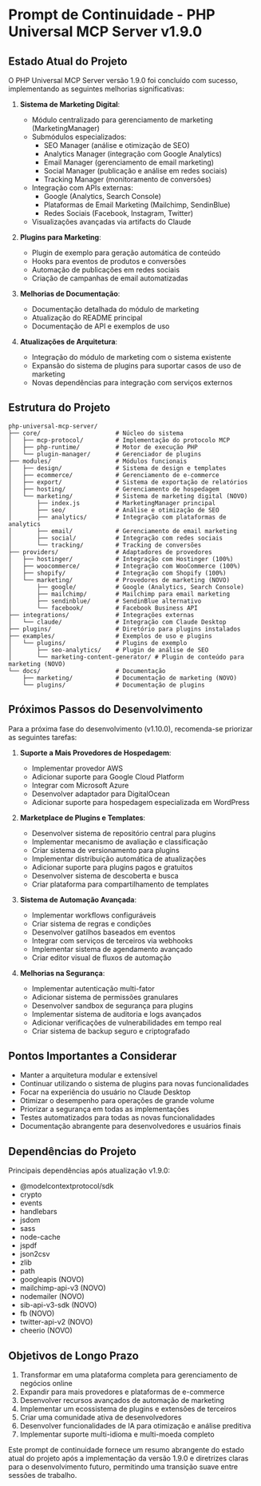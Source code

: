 # Prompt de Continuidade - PHP Universal MCP Server v1.9.0

## Estado Atual do Projeto

O PHP Universal MCP Server versão 1.9.0 foi concluído com sucesso, implementando as seguintes melhorias significativas:

1. **Sistema de Marketing Digital**:
   - Módulo centralizado para gerenciamento de marketing (MarketingManager)
   - Submódulos especializados:
     - SEO Manager (análise e otimização de SEO)
     - Analytics Manager (integração com Google Analytics)
     - Email Manager (gerenciamento de email marketing)
     - Social Manager (publicação e análise em redes sociais)
     - Tracking Manager (monitoramento de conversões)
   - Integração com APIs externas:
     - Google (Analytics, Search Console)
     - Plataformas de Email Marketing (Mailchimp, SendinBlue)
     - Redes Sociais (Facebook, Instagram, Twitter)
   - Visualizações avançadas via artifacts do Claude

2. **Plugins para Marketing**:
   - Plugin de exemplo para geração automática de conteúdo
   - Hooks para eventos de produtos e conversões
   - Automação de publicações em redes sociais
   - Criação de campanhas de email automatizadas

3. **Melhorias de Documentação**:
   - Documentação detalhada do módulo de marketing
   - Atualização do README principal
   - Documentação de API e exemplos de uso

4. **Atualizações de Arquitetura**:
   - Integração do módulo de marketing com o sistema existente
   - Expansão do sistema de plugins para suportar casos de uso de marketing
   - Novas dependências para integração com serviços externos

## Estrutura do Projeto

```
php-universal-mcp-server/
├── core/                     # Núcleo do sistema
│   ├── mcp-protocol/         # Implementação do protocolo MCP
│   ├── php-runtime/          # Motor de execução PHP
│   └── plugin-manager/       # Gerenciador de plugins
├── modules/                  # Módulos funcionais
│   ├── design/               # Sistema de design e templates
│   ├── ecommerce/            # Gerenciamento de e-commerce
│   ├── export/               # Sistema de exportação de relatórios
│   ├── hosting/              # Gerenciamento de hospedagem
│   └── marketing/            # Sistema de marketing digital (NOVO)
│       ├── index.js          # MarketingManager principal
│       ├── seo/              # Análise e otimização de SEO
│       ├── analytics/        # Integração com plataformas de analytics
│       ├── email/            # Gerenciamento de email marketing
│       ├── social/           # Integração com redes sociais
│       └── tracking/         # Tracking de conversões
├── providers/                # Adaptadores de provedores
│   ├── hostinger/            # Integração com Hostinger (100%)
│   ├── woocommerce/          # Integração com WooCommerce (100%)
│   ├── shopify/              # Integração com Shopify (100%)
│   └── marketing/            # Provedores de marketing (NOVO)
│       ├── google/           # Google (Analytics, Search Console)
│       ├── mailchimp/        # Mailchimp para email marketing
│       ├── sendinblue/       # SendinBlue alternativo
│       └── facebook/         # Facebook Business API
├── integrations/             # Integrações externas
│   └── claude/               # Integração com Claude Desktop
├── plugins/                  # Diretório para plugins instalados
├── examples/                 # Exemplos de uso e plugins
│   └── plugins/              # Plugins de exemplo
│       ├── seo-analytics/    # Plugin de análise de SEO
│       └── marketing-content-generator/ # Plugin de conteúdo para marketing (NOVO)
└── docs/                     # Documentação
    ├── marketing/            # Documentação de marketing (NOVO)
    └── plugins/              # Documentação de plugins
```

## Próximos Passos do Desenvolvimento

Para a próxima fase do desenvolvimento (v1.10.0), recomenda-se priorizar as seguintes tarefas:

1. **Suporte a Mais Provedores de Hospedagem**:
   - Implementar provedor AWS
   - Adicionar suporte para Google Cloud Platform
   - Integrar com Microsoft Azure
   - Desenvolver adaptador para DigitalOcean
   - Adicionar suporte para hospedagem especializada em WordPress

2. **Marketplace de Plugins e Templates**:
   - Desenvolver sistema de repositório central para plugins
   - Implementar mecanismo de avaliação e classificação
   - Criar sistema de versionamento para plugins
   - Implementar distribuição automática de atualizações
   - Adicionar suporte para plugins pagos e gratuitos
   - Desenvolver sistema de descoberta e busca
   - Criar plataforma para compartilhamento de templates

3. **Sistema de Automação Avançada**:
   - Implementar workflows configuráveis
   - Criar sistema de regras e condições
   - Desenvolver gatilhos baseados em eventos
   - Integrar com serviços de terceiros via webhooks
   - Implementar sistema de agendamento avançado
   - Criar editor visual de fluxos de automação

4. **Melhorias na Segurança**:
   - Implementar autenticação multi-fator
   - Adicionar sistema de permissões granulares
   - Desenvolver sandbox de segurança para plugins
   - Implementar sistema de auditoria e logs avançados
   - Adicionar verificações de vulnerabilidades em tempo real
   - Criar sistema de backup seguro e criptografado

## Pontos Importantes a Considerar

- Manter a arquitetura modular e extensível
- Continuar utilizando o sistema de plugins para novas funcionalidades
- Focar na experiência do usuário no Claude Desktop
- Otimizar o desempenho para operações de grande volume
- Priorizar a segurança em todas as implementações
- Testes automatizados para todas as novas funcionalidades
- Documentação abrangente para desenvolvedores e usuários finais

## Dependências do Projeto

Principais dependências após atualização v1.9.0:

- @modelcontextprotocol/sdk
- crypto
- events
- handlebars
- jsdom
- sass
- node-cache
- jspdf
- json2csv
- zlib
- path
- googleapis (NOVO)
- mailchimp-api-v3 (NOVO)
- nodemailer (NOVO)
- sib-api-v3-sdk (NOVO)
- fb (NOVO)
- twitter-api-v2 (NOVO)
- cheerio (NOVO)

## Objetivos de Longo Prazo

1. Transformar em uma plataforma completa para gerenciamento de negócios online
2. Expandir para mais provedores e plataformas de e-commerce
3. Desenvolver recursos avançados de automação de marketing
4. Implementar um ecossistema de plugins e extensões de terceiros
5. Criar uma comunidade ativa de desenvolvedores
6. Desenvolver funcionalidades de IA para otimização e análise preditiva
7. Implementar suporte multi-idioma e multi-moeda completo

Este prompt de continuidade fornece um resumo abrangente do estado atual do projeto após a implementação da versão 1.9.0 e diretrizes claras para o desenvolvimento futuro, permitindo uma transição suave entre sessões de trabalho.